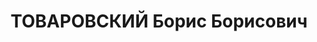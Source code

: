 ---
title: ТОВАРОВСКИЙ Борис Борисович
description: 'комвуз в Ленинграде, член ВКП(б) с 1919 г. Проживал: г. Москва. Зав.
  Экономическим отделом «Известий»

  Арестован 08.1937. Приговор: ВК ВС СССР, 21.12.1937.

  Реабилитирован ВК ВС СССР 23.05.1956 за отсутствием состава преступления'
---